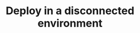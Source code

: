 ---
title: Deploy in a disconnected environment
weight: 30
url: /nginx-instance-manager/disconnected/
cascade:
   type: "nim-r33"
---